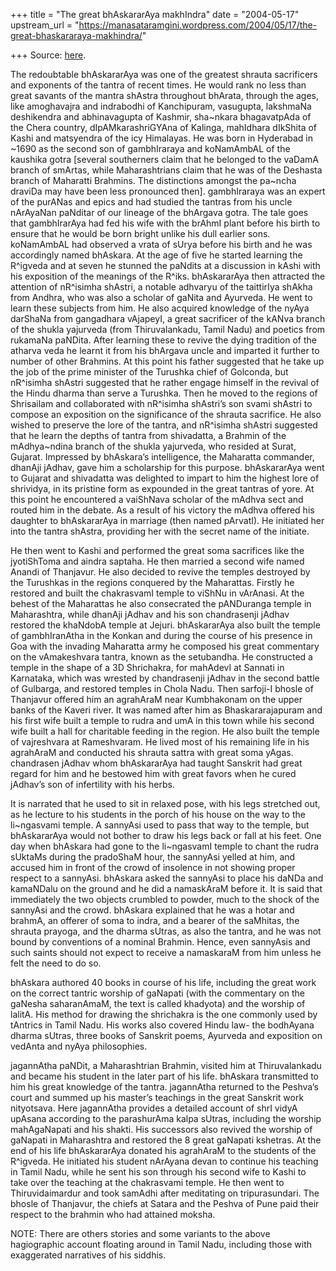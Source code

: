 +++
title = "The great bhAskararAya makhIndra"
date = "2004-05-17"
upstream_url = "https://manasataramgini.wordpress.com/2004/05/17/the-great-bhaskararaya-makhindra/"

+++
Source: [here](https://manasataramgini.wordpress.com/2004/05/17/the-great-bhaskararaya-makhindra/).

The redoubtable bhAskararAya was one of the greatest shrauta sacrificers
and exponents of the tantra of recent times. He would rank no less than
great savants of the mantra shAstra throughout bhArata, through the
ages, like amoghavajra and indrabodhi of Kanchipuram, vasugupta,
lakshmaNa deshikendra and abhinavagupta of Kashmir, sha\~nkara
bhagavatpAda of the Chera country, dIpAMkarashriGYAna of Kalinga,
mahIdhara dIkShita of Kashi and matsyendra of the icy Himalayas. He was
born in Hyderabad in \~1690 as the second son of gambhIraraya and
koNamAmbAL of the kaushika gotra \[several southerners claim that he
belonged to the vaDamA branch of smArtas, while Maharashtrians claim
that he was of the Deshasta branch of Maharatti Brahmins. The
distinctions amongst the pa\~ncha draviDa may have been less pronounced
then\]. gambhIraraya was an expert of the purANas and epics and had
studied the tantras from his uncle nArAyaNan paNditar of our lineage of
the bhArgava gotra. The tale goes that gambhIrarAya had fed his wife
with the brAhmI plant before his birth to ensure that he would be born
bright unlike his dull earlier sons. koNamAmbAL had observed a vrata of
sUrya before his birth and he was accordingly named bhAskara. At the age
of five he started learning the R^igveda and at seven he stunned the
paNdits at a discussion in kAshi with his exposition of the meanings of
the R^iks. bhAskararAya then attracted the attention of nR^isimha
shAstri, a notable adhvaryu of the taittirIya shAkha from Andhra, who
was also a scholar of gaNita and Ayurveda. He went to learn these
subjects from him. He also acquired knowledge of the nyAya darShaNa from
gangadhara vAjapeyI, a great sacrificer of the kANva branch of the
shukla yajurveda (from Thiruvalankadu, Tamil Nadu) and poetics from
rukamaNa paNDita. After learning these to revive the dying tradition of
the atharva veda he learnt it from his bhArgava uncle and imparted it
further to number of other Brahmins. At this point his father suggested
that he take up the job of the prime minister of the Turushka chief of
Golconda, but nR^isimha shAstri suggested that he rather engage himself
in the revival of the Hindu dharma than serve a Turushka. Then he moved
to the regions of Shrisailam and collaborated with nR^isimha shAstri’s
son svami shAstri to compose an exposition on the significance of the
shrauta sacrifice. He also wished to preserve the lore of the tantra,
and nR^isimha shAstri suggested that he learn the depths of tantra from
shivadatta, a Brahmin of the mAdhya\~ndina branch of the shukla
yajurveda, who resided at Surat, Gujarat. Impressed by bhAskara’s
intelligence, the Maharatta commander, dhanAji jAdhav, gave him a
scholarship for this purpose. bhAskararAya went to Gujarat and
shivadatta was delighted to impart to him the highest lore of shrividya,
in its pristine form as expounded in the great tantras of yore. At this
point he encountered a vaiShNava scholar of the mAdhva sect and routed
him in the debate. As a result of his victory the mAdhva offered his
daughter to bhAskararAya in marriage (then named pArvatI). He initiated
her into the tantra shAstra, providing her with the secret name of the
initiate.

He then went to Kashi and performed the great soma sacrifices like the
jyotiShToma and aindra saptaha. He then married a second wife named
Anandi of Thanjavur. He also decided to revive the temples destroyed by
the Turushkas in the regions conquered by the Maharattas. Firstly he
restored and built the chakrasvamI temple to viShNu in vArAnasi. At the
behest of the Maharattas he also consecrated the pANDuranga temple in
Maharashtra, while dhanAji jAdhav and his son chandrasenji jAdhav
restored the khaNdobA temple at Jejuri. bhAskararAya also built the
temple of gambhIranAtha in the Konkan and during the course of his
presence in Goa with the invading Maharatta army he composed his great
commentary on the vAmakeshvara tantra, known as the setubandha. He
constructed a temple in the shape of a 3D Shrichakra, for mahAdevI at
Sannati in Karnataka, which was wrested by chandrasenji jAdhav in the
second battle of Gulbarga, and restored temples in Chola Nadu. Then
sarfoji-I bhosle of Thanjavur offered him an agrahAraM near Kumbhakonam
on the upper banks of the Kaveri river. It was named after him as
Bhaskararajapuram and his first wife built a temple to rudra and umA in
this town while his second wife built a hall for charitable feeding in
the region. He also built the temple of vajreshvara at Rameshvaram. He
lived most of his remaining life in his agrahAraM and conducted his
shrauta sattra with great soma yAgas. chandrasen jAdhav whom
bhAskararAya had taught Sanskrit had great regard for him and he
bestowed him with great favors when he cured jAdhav’s son of infertility
with his herbs.

It is narrated that he used to sit in relaxed pose, with his legs
stretched out, as he lecture to his students in the porch of his house
on the way to the li\~ngasvami temple. A sannyAsi used to pass that way
to the temple, but bhAskararAya would not bother to draw his legs back
or fall at his feet. One day when bhAskara had gone to the li\~ngasvamI
temple to chant the rudra sUktaMs during the pradoShaM hour, the
sannyAsi yelled at him, and accused him in front of the crowd of
insolence in not showing proper respect to a sannyAsi. bhAskara asked
the sannyAsi to place his daNDa and kamaNDalu on the ground and he did a
namaskAraM before it. It is said that immediately the two objects
crumbled to powder, much to the shock of the sannyAsi and the crowd.
bhAskara explained that he was a hotar and brahmA, an offerer of soma to
indra, and a bearer of the saMhitas, the shrauta prayoga, and the dharma
sUtras, as also the tantra, and he was not bound by conventions of a
nominal Brahmin. Hence, even sannyAsis and such saints should not expect
to receive a namaskaraM from him unless he felt the need to do so.

bhAskara authored 40 books in course of his life, including the great
work on the correct tantric worship of gaNapati (with the commentary on
the gaNesha saharanAmaM, the text is called khadyota) and the worship of
lalitA. His method for drawing the shrichakra is the one commonly used
by tAntrics in Tamil Nadu. His works also covered Hindu law- the
bodhAyana dharma sUtras, three books of Sanskrit poems, Ayurveda and
exposition on vedAnta and nyAya philosophies.

jagannAtha paNDit, a Maharashtrian Brahmin, visited him at
Thiruvalankadu and became his student in the later part of his life.
bhAskara transmitted to him his great knowledge of the tantra.
jagannAtha returned to the Peshva’s court and summed up his master’s
teachings in the great Sanskrit work nityotsava. Here jagannAtha
provides a detailed account of shrI vidyA upAsana according to the
parashurAma kalpa sUtras, including the worship mahAgaNapati and his
shakti. His successors also revived the worship of gaNapati in
Maharashtra and restored the 8 great gaNapati kshetras. At the end of
his life bhAskararAya donated his agrahAraM to the students of the
R^igveda. He initiated his student nArAyana devan to continue his
teaching in Tamil Nadu, while he sent his son through his second wife to
Kashi to take over the teaching at the chakrasvami temple. He then went
to Thiruvidaimardur and took samAdhi after meditating on tripurasundari.
The bhosle of Thanjavur, the chiefs at Satara and the Peshva of Pune
paid their respect to the brahmin who had attained moksha.

NOTE: There are others stories and some variants to the above
hagiographic account floating around in Tamil Nadu, including those with
exaggerated narratives of his siddhis.

